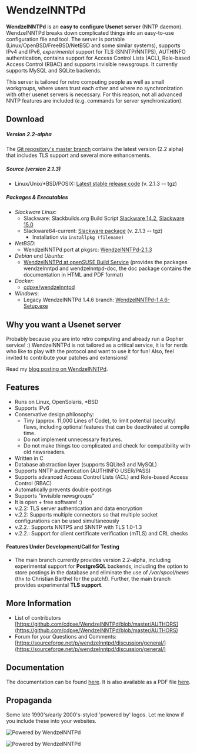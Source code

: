 # WendzelNNTPd

**WendzelNNTPd** is an **easy to configure Usenet server** (NNTP daemon). WendzelNNTPd breaks down complicated things into an easy-to-use configuration file and tool. The server is portable (Linux/OpenBSD/FreeBSD/NetBSD and some similar systems), supports IPv4 and IPv6, *experimental* support for TLS (SNNTP/NNTPS), AUTHINFO authentication, contains support for Access Control Lists (ACL), Role-based Access Control (RBAC) and supports invisible newsgroups. It currently supports MySQL and SQLite backends.

This server is tailored for retro computing people as well as small workgroups, where users trust each other and where no synchronization with other usenet servers is necessary. For this reason, not all advanced NNTP features are included (e.g. commands for server synchronization).

## Download

##### Version 2.2-alpha

The [Git repository's master branch](https://github.com/cdpxe/WendzelNNTPd) contains the latest version (2.2 alpha) that includes TLS support and several more enhancements.

##### Source (version 2.1.3)
- Linux/Unix/*BSD/POSIX: [Latest stable release code](https://sourceforge.net/projects/wendzelnntpd/files/v2.1.3/) (v. 2.1.3 -- tgz)

##### Packages & Executables
- *Slackware Linux*: 
  - Slackware: Slackbuilds.org Build Script [Slackware 14.2](https://slackbuilds.org/repository/14.2/network/wendzelnntpd/), [Slackware 15.0](https://slackbuilds.org/repository/15.0/network/wendzelnntpd/?search=wendzelnntpd)
  - Slackware64-current: [Slackware package](https://sourceforge.net/projects/wendzelnntpd/files/v2.1.3/slackware64-current-package/) (v. 2.1.3 -- tgz)
     - Installation via `installpkg (filename)`
- *NetBSD*:
  - WendzelNNTPd port at pkgsrc: [WendzelNNTPd-2.1.3](https://pkgsrc.se/wip/wendzelnntpd)
- *Debian* und *Ubuntu*:
  - [WendzelNNTPd at openSUSE Build Service](https://software.opensuse.org/download.html?project=home%3Acdpxe%3Awendzelnntpd&package=wendzelnntpd)
    (provides the packages wendzelnntpd and wendzelnntpd-doc, the doc package contains the documentation in HTML and PDF format)
- *Docker*:
  - [cdpxe/wendzelnntpd](https://hub.docker.com/r/cdpxe/wendzelnntpd)
- *Windows*:
  - Legacy WendzelNNTPd 1.4.6 branch: [WendzelNNTPd-1.4.6-Setup.exe](https://sourceforge.net/projects/wendzelnntpd/files/wendzelnntpd/1.4.6/)

## Why you want a Usenet server

Probably because you are into retro computing and already run a Gopher service! :) WendzelNNTPd is not tailored as a critical service, it is for nerds who like to play with the protocol and want to use it for fun! Also, feel invited to contribute your patches and extensions!

Read my [blog posting on WendzelNNTPd](http://www.wendzel.de/misc/2021/01/04/new-release-usenet-server.html).

## Features

* Runs on Linux, OpenSolaris, *BSD
* Supports IPv6
* Conservative design philosophy:
   * Tiny (approx. 11,000 Lines of Code), to limit potential (security) flaws, including optional features that can be deactivated at compile time.
   * Do not implement unnecessary features.
   * Do not make things too complicated and check for compatibility with old newsreaders.
* Written in C
* Database abstraction layer (supports SQLite3 and MySQL)
* Supports NNTP authentication (AUTHINFO USER/PASS)
* Supports advanced Access Control Lists (ACL) and Role-based Access Control (RBAC)
* Automatically prevents double-postings
* Supports "invisible newsgroups"
* It is open + free software! :)
* v.2.2: TLS server authentication and data encryption
* v.2.2: Supports multiple connectors so that multiple socket configurations can be used simultaneously
* v.2.2.: Supports NNTPS and SNNTP with TLS 1.0-1.3
* v.2.2.: Support for client certificate verification (mTLS) and CRL checks

#### Features Under Development/Call for Testing

* The main branch currently provides version 2.2-alpha, including experimental support for **PostgreSQL** backends, including the option to store postings in the database and eliminate the use of */var/spool/news* (thx to Christian Barthel for the patch!). Further, the main branch provides experimental **TLS support**.

## More Information
- List of contributors [https://github.com/cdpxe/WendzelNNTPd/blob/master/AUTHORS](https://github.com/cdpxe/WendzelNNTPd/blob/master/AUTHORS)
- Forum for your Questions and Comments: [https://sourceforge.net/p/wendzelnntpd/discussion/general/](https://sourceforge.net/p/wendzelnntpd/discussion/general/)

## Documentation

The documentation can be found [here](https://cdpxe.github.io/WendzelNNTPd/).
It is also available as a PDF file [here](https://cdpxe.github.io/WendzelNNTPd/docs.pdf).

## Propaganda
Some late 1990's/early 2000's-styled 'powered by' logos. Let me know if you include these into your websites.

![Powered by WendzelNNTPd](images/wendzelnntpd_powered.png "powered by WendzelNNTPd usenet server")

![Powered by WendzelNNTPd](images/wendzelnntpd_powered2.png "powered by WendzelNNTPd usenet server")
